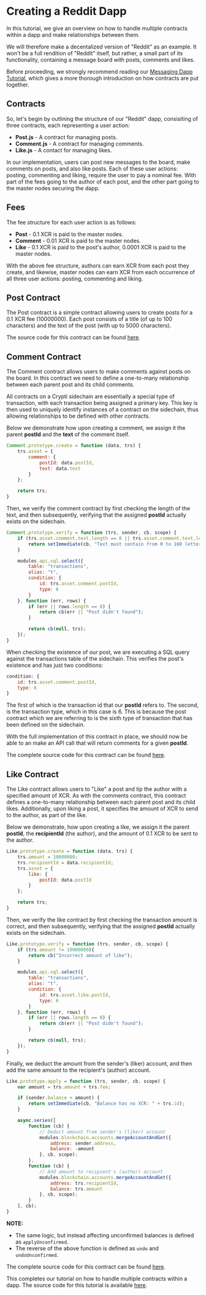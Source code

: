 # Creating a Reddit Dapp

In this tutorial, we give an overview on how to handle multiple contracts within a dapp and make relationships between them.

We will therefore make a decentalized version of "Reddit" as an example. It won't be a full rendition of "Reddit" itself, but rather, a small part of its functionality, containing a message board with posts, comments and likes.

Before proceeding, we strongly recommend reading our [Messaging Dapp Tutorial](https://github.com/crypti/crypti-dapps-docs/blob/master/MessagingDapp.md), which gives a more thorough introduction on how contracts are put together.

## Contracts

So, let's begin by outlining the structure of our "Reddit" dapp, consisiting of three contracts, each representing a user action:

* **Post.js** - A contract for managing posts.
* **Comment.js** - A contract for managing comments.
* **Like.js** - A contact for managing likes.

In our implementation, users can post new messages to the board, make comments on posts, and also like posts. Each of these user actions: posting, commenting and liking, require the user to pay a nominal fee. With part of the fees going to the author of each post, and the other part going to the master nodes securing the dapp.

## Fees

The fee structure for each user action is as follows:

* **Post** - 0.1 XCR is paid to the master nodes.
* **Comment** - 0.01 XCR is paid to the master nodes.
* **Like** - 0.1 XCR is paid to the post's author, 0.0001 XCR is paid to the master nodes.

With the above fee structure, authors can earn XCR from each post they create, and likewise, master nodes can earn XCR from each occurrence of all three user actions: posting, commenting and liking.

## Post Contract

The Post contract is a simple contract allowing users to create posts for a 0.1 XCR fee (10000000). Each post consists of a title (of up to 100 characters) and the text of the post (with up to 5000 characters).

The source code for this contract can be found [here](https://github.com/crypti/RedditDapp/blob/master/modules/contracts/Post.js).

## Comment Contract

The Comment contract allows users to make comments against posts on the board. In this contract we need to define a one-to-many relationship between each parent post and its child comments.

All contracts on a Crypti sidechain are essentially a special type of transaction, with each transaction being assigned a primary key. This key is then used to uniquely identify instances of a contract on the sidechain, thus allowing relationships to be defined with other contracts.

Below we demonstrate how upon creating a comment, we assign it the parent **postId** and the **text** of the comment itself.

```js
Comment.prototype.create = function (data, trs) {
	trs.asset = {
		comment: {
			postId: data.postId,
			text: data.text
		}
	};

	return trs;
}
```

Then, we verify the comment contract by first checking the length of the text, and then subsequently, verifying that the assigned **postId** actually exists on the sidechain.

```js
Comment.prototype.verify = function (trs, sender, cb, scope) {
	if (trs.asset.comment.text.length == 0 || trs.asset.comment.text.length > 160) {
		return setImmediate(cb, "Text must contain from 0 to 160 letters, now there is " + trs.asset.comment.text.length + " letters");
	}

	modules.api.sql.select({
		table: "transactions",
		alias: "t",
		condition: {
			id: trs.asset.comment.postId,
			type: 6
		}
	}, function (err, rows) {
		if (err || rows.length == 0) {
			return cb(err || "Post didn't found");
		}

		return cb(null, trs);
	});
}
```

When checking the existence of our post, we are executing a SQL query against the transactions table of the sidechain. This verifies the post's existence and has just two conditions:

```js
condition: {
	id: trs.asset.comment.postId,
	type: 6
}
```

The first of which is the transaction id that our **postId** refers to. The second, is the transaction type, which in this case is 6. This is because the post contract which we are referring to is the sixth type of transaction that has been defined on the sidechain.

With the full implementation of this contract in place, we should now be able to an make an API call that will return comments for a given **postId**.

The complete source code for this contract can be found [here](https://github.com/crypti/RedditDapp/blob/master/modules/contracts/Comment.js).

## Like Contract

The Like contract allows users to "Like" a post and tip the author with a specified amount of XCR. As with the comments contract, this contract defines a one-to-many relationship between each parent post and its child likes. Additionally, upon liking a post, it specifies the amount of XCR to send to the author, as part of the like.

Below we demonstrate, how upon creating a like, we assign it the parent **postId**, the **recipientId** (the author), and the amount of 0.1 XCR to be sent to the author.

```js
Like.prototype.create = function (data, trs) {
	trs.amount = 10000000;
	trs.recipientId = data.recipientId;
	trs.asset = {
		like: {
			postId: data.postId
		}
	};

	return trs;
}
```

Then, we verify the like contract by first checking the transaction amount is correct, and then subsequently, verifying that the assigned **postId** actually exists on the sidechain.

```js
Like.prototype.verify = function (trs, sender, cb, scope) {
	if (trs.amount != 10000000){
		return cb("Incorrect amount of like");
	}

	modules.api.sql.select({
		table: "transactions",
		alias: "t",
		condition: {
			id: trs.asset.like.postId,
			type: 6
		}
	}, function (err, rows) {
		if (err || rows.length == 0) {
			return cb(err || "Post didn't found");
		}

		return cb(null, trs);
	});
}
```

Finally, we deduct the amount from the sender's (liker) account, and then add the same amount to the recipient's (author) account.

```js
Like.prototype.apply = function (trs, sender, cb, scope) {
	var amount = trs.amount + trs.fee;

	if (sender.balance < amount) {
		return setImmediate(cb, "Balance has no XCR: " + trs.id);
	}

	async.series([
		function (cb) {
			// Deduct amount from sender's (liker) account
			modules.blockchain.accounts.mergeAccountAndGet({
				address: sender.address,
				balance: -amount
			}, cb, scope);
		},
		function (cb) {
			// Add amount to recipient's (author) account
			modules.blockchain.accounts.mergeAccountAndGet({
				address: trs.recipientId,
				balance: trs.amount
			}, cb, scope);
		}
	], cb);
}
```

**NOTE:**

- The same logic, but instead affecting unconfirmed balances is defined as `applyUnconfirmed`.
- The reverse of the above function is defined as `undo` and `undoUnconfirmed`.

The complete source code for this contract can be found [here](https://github.com/crypti/RedditDapp/blob/master/modules/contracts/Like.js).

This completes our tutorial on how to handle multiple contracts within a dapp. The source code for this tutorial is available [here](https://github.com/crypti/RedditDapp).
